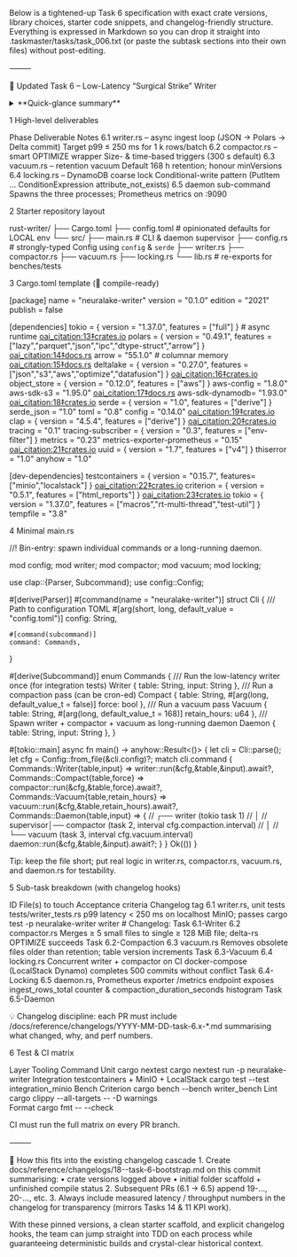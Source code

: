 Below is a tightened-up Task 6 specification with exact crate versions, library choices, starter code snippets, and changelog-friendly structure.  Everything is expressed in Markdown so you can drop it straight into .taskmaster/tasks/task_006.txt (or paste the subtask sections into their own files) without post-editing.

⸻

🚀 Updated Task 6 – Low-Latency “Surgical Strike” Writer

<details>
<summary>**Quick-glance summary**</summary>


	•	Language / edition: Rust 1.77+, edition 2021
	•	Async runtime: Tokio 1.37.0 (full features)  ￼
	•	Delta Lake layer: deltalake 0.27.0 (with json,s3,aws,optimize,datafusion features)  ￼
	•	DataFrame engine: polars 0.49.1 (with lazy,parquet,json,ipc,dtype-struct,arrow)  ￼ ￼
	•	Columnar IO: arrow 55.1.0  ￼ ￼
	•	AWS clients: aws-sdk-s3 1.95.0, aws-sdk-dynamodb 1.93.0  ￼ ￼
	•	Config loader: config 0.14.0  ￼
	•	CLI: clap 4.5.4 (derive)  ￼
	•	Observability: metrics 0.23 + metrics-exporter-prometheus 0.15.0  ￼
	•	Local dockerised infra for tests: testcontainers 0.15.7 (with minio,localstack modules)  ￼
	•	Benchmarks: criterion 0.5.1   ￼

</details>


1  High-level deliverables

Phase	Deliverable	Notes
6.1	writer.rs – async ingest loop (JSON → Polars → Delta commit)	Target p99 ≤ 250 ms for 1 k rows/batch
6.2	compactor.rs – smart OPTIMIZE wrapper	Size- & time-based triggers (300 s default)
6.3	vacuum.rs – retention vacuum	Default 168 h retention; honour minVersions
6.4	locking.rs – DynamoDB coarse lock	Conditional-write pattern (PutItem … ConditionExpression attribute_not_exists)
6.5	daemon sub-command	Spawns the three processes; Prometheus metrics on :9090

2  Starter repository layout

rust-writer/
├── Cargo.toml
├── config.toml          # opinionated defaults for LOCAL env
└── src/
    ├── main.rs          # CLI & daemon supervisor
    ├── config.rs        # strongly-typed Config using `config` & `serde`
    ├── writer.rs
    ├── compactor.rs
    ├── vacuum.rs
    ├── locking.rs
    └── lib.rs           # re-exports for benches/tests

3  Cargo.toml template (💯 compile-ready)

[package]
name            = "neuralake-writer"
version         = "0.1.0"
edition         = "2021"
publish         = false

[dependencies]
tokio           = { version = "1.37.0", features = ["full"] }          # async runtime  [oai_citation:13‡crates.io](https://crates.io/crates/tokio?utm_source=chatgpt.com)
polars          = { version = "0.49.1", features = ["lazy","parquet","json","ipc","dtype-struct","arrow"] }  [oai_citation:14‡docs.rs](https://docs.rs/polars/latest/polars/frame/struct.DataFrame.html?utm_source=chatgpt.com)
arrow           = "55.1.0"                                             # columnar memory  [oai_citation:15‡docs.rs](https://docs.rs/arrow/latest/arrow/ffi_stream/index.html)
deltalake       = { version = "0.27.0", features = ["json","s3","aws","optimize","datafusion"] }  [oai_citation:16‡crates.io](https://crates.io/crates/deltalake)
object_store    = { version = "0.12.0", features = ["aws"] }
aws-config      = "1.8.0"
aws-sdk-s3      = "1.95.0"  [oai_citation:17‡docs.rs](https://docs.rs/crate/aws-sdk-s3/latest/source/Cargo.toml.orig?utm_source=chatgpt.com)
aws-sdk-dynamodb= "1.93.0"  [oai_citation:18‡crates.io](https://crates.io/crates/aws-sdk-dynamodb?utm_source=chatgpt.com)
serde           = { version = "1.0", features = ["derive"] }
serde_json      = "1.0"
toml            = "0.8"
config          = "0.14.0"  [oai_citation:19‡crates.io](https://crates.io/crates/deltalake/range/%5E0.17?utm_source=chatgpt.com)
clap            = { version = "4.5.4", features = ["derive"] }  [oai_citation:20‡crates.io](https://crates.io/crates/aws-sdk-s3/dependencies?utm_source=chatgpt.com)
tracing         = "0.1"
tracing-subscriber = { version = "0.3", features = ["env-filter"] }
metrics         = "0.23"
metrics-exporter-prometheus = "0.15"  [oai_citation:21‡crates.io](https://crates.io/crates/polars-io?utm_source=chatgpt.com)
uuid            = { version = "1.7", features = ["v4"] }
thiserror       = "1.0"
anyhow          = "1.0"

[dev-dependencies]
testcontainers  = { version = "0.15.7", features=["minio","localstack"] }  [oai_citation:22‡crates.io](https://crates.io/crates/testcontainers?utm_source=chatgpt.com)
criterion       = { version = "0.5.1", features = ["html_reports"] }  [oai_citation:23‡crates.io](https://crates.io/crates/criterion?utm_source=chatgpt.com)
tokio           = { version = "1.37.0", features = ["macros","rt-multi-thread","test-util"] }
tempfile        = "3.8"

4  Minimal main.rs

//! Bin-entry: spawn individual commands or a long-running daemon.

mod config;
mod writer;
mod compactor;
mod vacuum;
mod locking;

use clap::{Parser, Subcommand};
use config::Config;

#[derive(Parser)]
#[command(name = "neuralake-writer")]
struct Cli {
    /// Path to configuration TOML
    #[arg(short, long, default_value = "config.toml")]
    config: String,

    #[command(subcommand)]
    command: Commands,
}

#[derive(Subcommand)]
enum Commands {
    /// Run the low-latency writer once (for integration tests)
    Writer { table: String, input: String },
    /// Run a compaction pass (can be cron-ed)
    Compact { table: String, #[arg(long, default_value_t = false)] force: bool },
    /// Run a vacuum pass
    Vacuum  { table: String, #[arg(long, default_value_t = 168)] retain_hours: u64 },
    /// Spawn writer + compactor + vacuum as long-running daemon
    Daemon  { table: String, input: String },
}

#[tokio::main]
async fn main() -> anyhow::Result<()> {
    let cli = Cli::parse();
    let cfg = Config::from_file(&cli.config)?;
    match cli.command {
        Commands::Writer{table,input} => writer::run(&cfg,&table,&input).await?,
        Commands::Compact{table,force} => compactor::run(&cfg,&table,force).await?,
        Commands::Vacuum{table,retain_hours} => vacuum::run(&cfg,&table,retain_hours).await?,
        Commands::Daemon{table,input} => {
            //           ┌── writer     (tokio task 1)
            //           │
            // supervisor│── compactor (task 2, interval cfg.compaction.interval)
            //           │
            //           └── vacuum     (task 3, interval cfg.vacuum.interval)
            daemon::run(&cfg,&table,&input).await?;
        }
    }
    Ok(())
}

Tip: keep the file short; put real logic in writer.rs, compactor.rs, vacuum.rs, and daemon.rs for testability.

5  Sub-task breakdown (with changelog hooks)

ID	File(s) to touch	Acceptance criteria	Changelog tag
6.1	writer.rs, unit tests tests/writer_tests.rs	p99 latency < 250 ms on localhost MinIO; passes cargo test -p neuralake-writer writer	# Changelog: Task 6.1-Writer
6.2	compactor.rs	Merges ≥ 5 small files to single ≥ 128 MiB file; delta-rs OPTIMIZE succeeds	Task 6.2-Compaction
6.3	vacuum.rs	Removes obsolete files older than retention; table version increments	Task 6.3-Vacuum
6.4	locking.rs	Concurrent writer + compactor on CI docker-compose (LocalStack Dynamo) completes 500 commits without conflict	Task 6.4-Locking
6.5	daemon.rs, Prometheus exporter	/metrics endpoint exposes ingest_rows_total counter & compaction_duration_seconds histogram	Task 6.5-Daemon

💡 Changelog discipline: each PR must include /docs/reference/changelogs/YYYY-MM-DD-task-6.x-*.md summarising what changed, why, and perf numbers.

6  Test & CI matrix

Layer	Tooling	Command
Unit	cargo nextest	cargo nextest run -p neuralake-writer
Integration	testcontainers + MinIO + LocalStack	cargo test --test integration_minio
Bench	Criterion	cargo bench --bench writer_bench
Lint	cargo clippy --all-targets -- -D warnings	
Format	cargo fmt -- --check	

CI must run the full matrix on every PR branch.

⸻

📜 How this fits into the existing changelog cascade
	1.	Create docs/reference/changelogs/18-<date>-task-6-bootstrap.md on this commit summarising:
	•	crate versions logged above
	•	initial folder scaffold + unfinished compile status
	2.	Subsequent PRs (6.1 → 6.5) append 19-…, 20-…, etc.
	3.	Always include measured latency / throughput numbers in the changelog for transparency (mirrors Tasks 14 & 11 KPI work).

With these pinned versions, a clean starter scaffold, and explicit changelog hooks, the team can jump straight into TDD on each process while guaranteeing deterministic builds and crystal-clear historical context.